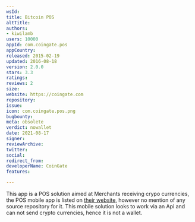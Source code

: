 ```yaml
---
wsId: 
title: Bitcoin POS
altTitle: 
authors:
- kiwilamb
users: 10000
appId: com.coingate.pos
appCountry: 
released: 2015-02-19
updated: 2016-08-18
version: 2.0.0
stars: 3.3
ratings: 
reviews: 2
size: 
website: https://coingate.com
repository: 
issue: 
icon: com.coingate.pos.png
bugbounty: 
meta: obsolete
verdict: nowallet
date: 2021-08-17
signer: 
reviewArchive: 
twitter: 
social: 
redirect_from: 
developerName: CoinGate
features: 

---
```


This app is a POS solution aimed at Merchants receiving crypo currencies, the POS mobile app is listed on [their website](https://coingate.com/pos), however no mention of any source repository for it.
This mobile solution looks to work via an Api and can not send crypto currencies, hence it is not a wallet.
